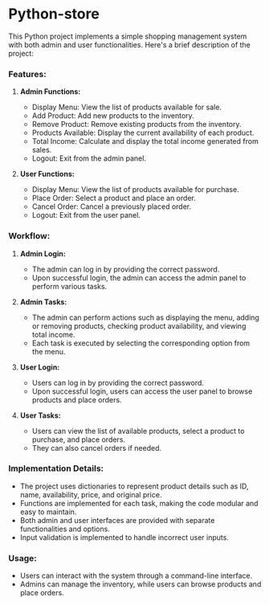 # Python-store

This Python project implements a simple shopping management system with both admin and user functionalities. Here's a brief description of the project:

### Features:

1. **Admin Functions:**
   - Display Menu: View the list of products available for sale.
   - Add Product: Add new products to the inventory.
   - Remove Product: Remove existing products from the inventory.
   - Products Available: Display the current availability of each product.
   - Total Income: Calculate and display the total income generated from sales.
   - Logout: Exit from the admin panel.

2. **User Functions:**
   - Display Menu: View the list of products available for purchase.
   - Place Order: Select a product and place an order.
   - Cancel Order: Cancel a previously placed order.
   - Logout: Exit from the user panel.

### Workflow:

1. **Admin Login:**
   - The admin can log in by providing the correct password.
   - Upon successful login, the admin can access the admin panel to perform various tasks.

2. **Admin Tasks:**
   - The admin can perform actions such as displaying the menu, adding or removing products, checking product availability, and viewing total income.
   - Each task is executed by selecting the corresponding option from the menu.

3. **User Login:**
   - Users can log in by providing the correct password.
   - Upon successful login, users can access the user panel to browse products and place orders.

4. **User Tasks:**
   - Users can view the list of available products, select a product to purchase, and place orders.
   - They can also cancel orders if needed.

### Implementation Details:

- The project uses dictionaries to represent product details such as ID, name, availability, price, and original price.
- Functions are implemented for each task, making the code modular and easy to maintain.
- Both admin and user interfaces are provided with separate functionalities and options.
- Input validation is implemented to handle incorrect user inputs.

### Usage:

- Users can interact with the system through a command-line interface.
- Admins can manage the inventory, while users can browse products and place orders.


